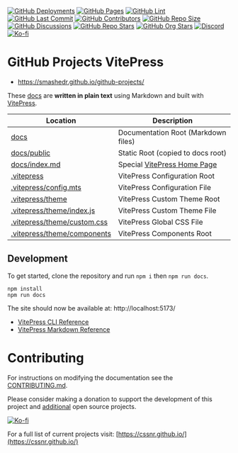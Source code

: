 [![GitHub Deployments](https://img.shields.io/github/deployments/smashedr/github-projects/github-pages?logo=github&label=deploy)](https://github.com/smashedr/github-projects/deployments)
[![GitHub Pages](https://img.shields.io/github/actions/workflow/status/smashedr/github-projects/pages.yaml?logo=cachet&label=pages)](https://github.com/smashedr/github-projects/actions/workflows/pages.yaml)
[![GitHub Lint](https://img.shields.io/github/actions/workflow/status/smashedr/github-projects/lint.yaml?logo=cachet&label=lint)](https://github.com/smashedr/github-projects/actions/workflows/lint.yaml)
[![GitHub Last Commit](https://img.shields.io/github/last-commit/smashedr/github-projects?logo=vitepress&logoColor=white&label=updated)](https://github.com/smashedr/github-projects/pulse)
[![GitHub Contributors](https://img.shields.io/github/contributors/smashedr/github-projects?logo=github)](https://github.com/smashedr/github-projects/graphs/contributors)
[![GitHub Repo Size](https://img.shields.io/github/repo-size/smashedr/github-projects?logo=bookstack&logoColor=white&label=repo%20size)](https://github.com/smashedr/github-projects)
[![GitHub Discussions](https://img.shields.io/github/discussions/smashedr/github-projects?logo=github)](https://github.com/smashedr/github-projects/discussions)
[![GitHub Repo Stars](https://img.shields.io/github/stars/smashedr/github-projects?style=flat&logo=github)](https://github.com/smashedr/github-projects/stargazers)
[![GitHub Org Stars](https://img.shields.io/github/stars/cssnr?style=flat&logo=github&label=org%20stars)](https://cssnr.github.io/)
[![Discord](https://img.shields.io/discord/899171661457293343?logo=discord&logoColor=white&label=discord&color=7289da)](https://discord.gg/wXy6m2X8wY)
[![Ko-fi](https://img.shields.io/badge/Ko--fi-72a5f2?logo=kofi&label=support)](https://ko-fi.com/cssnr)

# GitHub Projects VitePress

- https://smashedr.github.io/github-projects/

These [docs](docs) are **written in plain text** using Markdown and built with [VitePress](https://vitepress.dev/).

| Location                                                   | Description                                                                            |
| ---------------------------------------------------------- | -------------------------------------------------------------------------------------- |
| [docs](docs)                                               | Documentation Root (Markdown files)                                                    |
| [docs/public](docs/public)                                 | Static Root (copied to docs root)                                                      |
| [docs/index.md](docs/index.md)                             | Special [VitePress Home Page](https://vitepress.dev/reference/default-theme-home-page) |
| [.vitepress](.vitepress)                                   | VitePress Configuration Root                                                           |
| [.vitepress/config.mts](.vitepress/config.mts)             | VitePress Configuration File                                                           |
| [.vitepress/theme](.vitepress/theme)                       | VitePress Custom Theme Root                                                            |
| [.vitepress/theme/index.js](.vitepress/theme/index.js)     | VitePress Custom Theme File                                                            |
| [.vitepress/theme/custom.css](.vitepress/theme/custom.css) | VitePress Global CSS File                                                              |
| [.vitepress/theme/components](.vitepress/theme/components) | VitePress Components Root                                                              |

## Development

To get started, clone the repository and run `npm i` then `npm run docs`.

```shell
npm install
npm run docs
```

The site should now be available at: http://localhost:5173/

- [VitePress CLI Reference](https://vitepress.dev/reference/cli)
- [VitePress Markdown Reference](https://vitepress.dev/guide/markdown)

# Contributing

For instructions on modifying the documentation see the [CONTRIBUTING.md](#contributing-ov-file).

Please consider making a donation to support the development of this project
and [additional](https://cssnr.com/) open source projects.

[![Ko-fi](https://ko-fi.com/img/githubbutton_sm.svg)](https://ko-fi.com/cssnr)

For a full list of current projects visit: [https://cssnr.github.io/](https://cssnr.github.io/)
